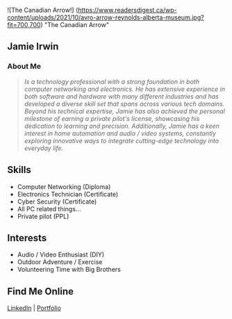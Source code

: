 ![The Canadian Arrow!] (https://www.readersdigest.ca/wp-content/uploads/2021/10/avro-arrow-reynolds-alberta-museum.jpg?fit=700,700) "The Canadian Arrow"
## Jamie Irwin

### About Me
> *Is a technology professional with a strong foundation in both computer networking and electronics. He has extensive experience in both software and hardware with many different industries and has developed a diverse skill set that spans across various tech domains. Beyond his technical expertise, Jamie has also achieved the personal milestone of earning a private pilot's license, showcasing his dedication to learning and precision. Additionally, Jamie has a keen interest in home automation and audio / video systems, constantly exploring innovative ways to integrate cutting-edge technology into everyday life.*


## Skills
- Computer Networking (Diploma)
- Electronics Technician (Certificate)
- Cyber Security (Certificate)
- All PC related things...
- Private pilot (PPL)


## Interests
- Audio / Video Enthusiast (DIY)
- Outdoor Adventure / Exercise
- Volunteering Time with Big Brothers

## Find Me Online
[LinkedIn](https://www.linkedin.com/in/jamie-i-92b59a42/) | [Portfolio](https://your-portfolio.com)


